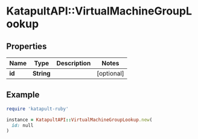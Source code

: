 # KatapultAPI::VirtualMachineGroupLookup

## Properties

| Name | Type | Description | Notes |
| ---- | ---- | ----------- | ----- |
| **id** | **String** |  | [optional] |

## Example

```ruby
require 'katapult-ruby'

instance = KatapultAPI::VirtualMachineGroupLookup.new(
  id: null
)
```

